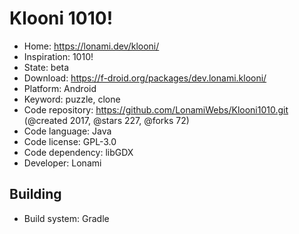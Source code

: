 # Klooni 1010!

- Home: https://lonami.dev/klooni/
- Inspiration: 1010!
- State: beta
- Download: https://f-droid.org/packages/dev.lonami.klooni/
- Platform: Android
- Keyword: puzzle, clone
- Code repository: https://github.com/LonamiWebs/Klooni1010.git (@created 2017, @stars 227, @forks 72)
- Code language: Java
- Code license: GPL-3.0
- Code dependency: libGDX
- Developer: Lonami

## Building

- Build system: Gradle

